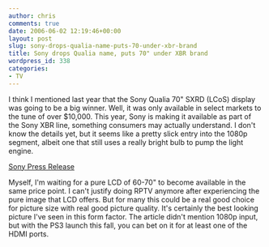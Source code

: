 ```yaml
---
author: chris
comments: true
date: 2006-06-02 12:19:46+00:00
layout: post
slug: sony-drops-qualia-name-puts-70-under-xbr-brand
title: Sony drops Qualia name, puts 70" under XBR brand
wordpress_id: 338
categories:
- TV
---
```


I think I mentioned last year that the Sony Qualia 70" SXRD (LCoS) display was going to be a big winner. Well, it was only available in select markets to the tune of over $10,000. This year, Sony is making it available as part of the Sony XBR line, something consumers may actually understand. I don't know the details yet, but it seems like a pretty slick entry into the 1080p segment, albeit one that still uses a really bright bulb to pump the light engine.

[Sony Press Release](http://news.sel.sony.com/en/press_room/consumer/television/microdisplay/sxrd_grand_wega/release/22354.html)

Myself, I'm waiting for a pure LCD of 60-70" to become available in the same price point. I can't justify doing RPTV anymore after experiencing the pure image that LCD offers. But for many this could be a real good choice for picture size with real good picture quality. It's certainly the best looking picture I've seen in this form factor. The article didn't mention 1080p input, but with the PS3 launch this fall, you can bet on it for at least one of the HDMI ports.
